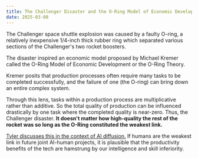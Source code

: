 ```yaml
---
title: The Challenger Disaster and the O-Ring Model of Economic Development
date: 2025-03-08
---
```

The Challenger space shuttle explosion was caused by a faulty O-ring, a relatively inexpensive 1/4-inch thick rubber ring which separated various sections of the Challenger's two rocket boosters.

The disaster inspired an economic model proposed by Michael Kremer called the O-Ring Model of Economic Development or the O-Ring Theory.

Kremer posits that production processes often require many tasks to be completed successfully, and the failure of one (the O-ring) can bring down an entire complex system.

Through this lens, tasks within a production process are multiplicative rather than additive. So the total quality of production can be influenced drastically by one task where the completed quality is near-zero. Thus, the Challenger disaster. **It doesn't matter how high-quality the rest of the rocket was so long as the O-Ring constituted the weakest link.**

[Tyler discusses this in the context of AI diffusion.](https://marginalrevolution.com/marginalrevolution/2025/02/why-i-think-ai-take-off-is-relatively-slow.html) If humans are the weakest link in future joint AI-human projects, it is plausible that the productivity benefits of the tech are hamstrung by our intelligence and skill inferiority. 


